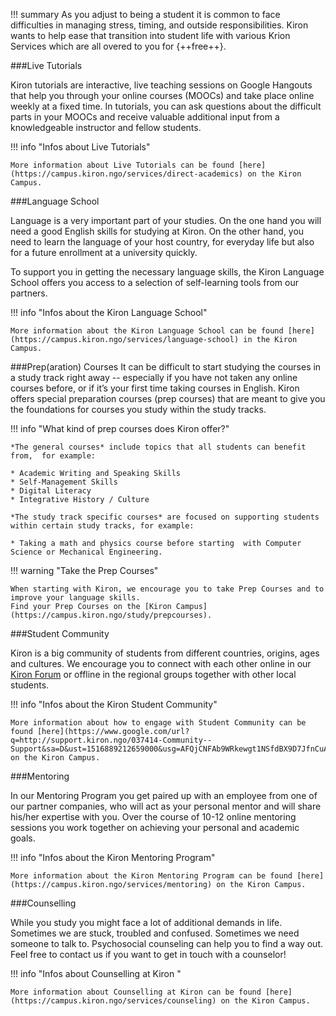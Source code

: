 !!! summary
	As you adjust to being a student it is common to face difficulties in managing stress, timing, and outside responsibilities. Kiron wants to help ease that transition into student life with various Krion Services which are all overed to you for {++free++}.

###Live Tutorials

Kiron tutorials are interactive, live teaching sessions on Google Hangouts that help you through your online courses (MOOCs) and take place online weekly at a fixed time. In tutorials,  you can ask questions about the difficult parts in your MOOCs and receive valuable additional input from a knowledgeable instructor and fellow students.

!!! info "Infos about Live Tutorials"

	More information about Live Tutorials can be found [here](https://campus.kiron.ngo/services/direct-academics) on the Kiron Campus.

###Language School

Language is a very important part of your studies. On the one hand you will need a good English skills for studying at Kiron. On the other hand, you need to learn the language of your host country, for everyday life but also for a future enrollment at a university quickly.

To support you in getting the necessary language skills, the Kiron Language School offers you access to a selection of self-learning tools from our partners.

!!! info "Infos about the Kiron Language School"

	More information about the Kiron Language School can be found [here](https://campus.kiron.ngo/services/language-school) in the Kiron Campus.

###Prep(aration) Courses
It can be difficult to start studying the courses in a study track right away --  especially if you have not taken any online courses before, or if it’s  your first time taking courses in English. Kiron offers special preparation courses (prep courses) that are meant to give you the foundations for courses you study within the study tracks. 

!!! info "What kind of prep courses does Kiron offer?"	

	*The general courses* include topics that all students can benefit from,  for example:
	
	* Academic Writing and Speaking Skills
	* Self-Management Skills
	* Digital Literacy
	* Integrative History / Culture

	*The study track specific courses* are focused on supporting students within certain study tracks, for example:
	
	* Taking a math and physics course before starting  with Computer Science or Mechanical Engineering.


!!! warning "Take the Prep Courses"
	
	When starting with Kiron, we encourage you to take Prep Courses and to improve your language skills.
	Find your Prep Courses on the [Kiron Campus](https://campus.kiron.ngo/study/prepcourses).


###Student Community

Kiron is a big community of students from different countries, origins, ages and cultures. We encourage you to connect with each other online in our [Kiron Forum](https://forum.kiron.ngo/) or offline in the regional groups together with other local students.

!!! info "Infos about the Kiron Student Community"

	More information about how to engage with Student Community can be found [here](https://www.google.com/url?q=http://support.kiron.ngo/037414-Community--Support&sa=D&ust=1516889212659000&usg=AFQjCNFAb9WRkewgt1NSfdBX9D7JfnCuAw) on the Kiron Campus.


###Mentoring

In our Mentoring Program you get paired up with an employee from one of our partner companies, who will act as your personal mentor and will share his/her expertise with you. Over the course of 10-12 online mentoring sessions you work together on achieving your personal and academic goals. 

!!! info "Infos about the Kiron Mentoring Program"

	More information about the Kiron Mentoring Program can be found [here](https://campus.kiron.ngo/services/mentoring) on the Kiron Campus.


###Counselling

While you study you might face a lot of additional demands in life. Sometimes we are stuck, troubled and confused. Sometimes we need someone to talk to. Psychosocial counseling can help you to find a way out. Feel free to contact us if you want to get in touch with a counselor!

!!! info "Infos about Counselling at Kiron "

	More information about Counselling at Kiron can be found [here](https://campus.kiron.ngo/services/counseling) on the Kiron Campus.


